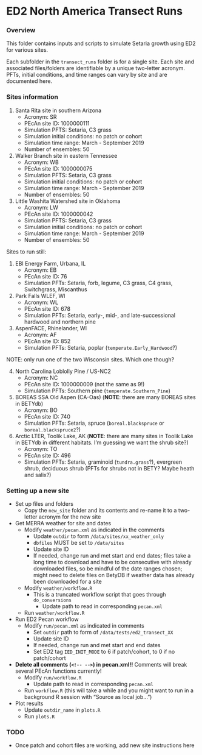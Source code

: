ED2 North America Transect Runs
================

### Overview

This folder contains inputs and scripts to simulate Setaria growth using
ED2 for various sites.

Each subfolder in the `transect_runs` folder is for a single site. Each
site and associated files/folders are identifiable by a unique
two-letter acronym. PFTs, initial conditions, and time ranges can vary
by site and are documented here.

### Sites information

1.  Santa Rita site in southern Arizona
      - Acronym: SR
      - PEcAn site ID: 1000000111
      - Simulation PFTS: Setaria, C3 grass
      - Simulation initial conditions: no patch or cohort
      - Simulation time range: March - September 2019
      - Number of ensembles: 50
2.  Walker Branch site in eastern Tennessee
      - Acronym: WB
      - PEcAn site ID: 1000000075
      - Simulation PFTS: Setaria, C3 grass
      - Simulation initial conditions: no patch or cohort
      - Simulation time range: March - September 2019
      - Number of ensembles: 50
3.  Little Washita Watershed site in Oklahoma
      - Acronym: LW
      - PEcAn site ID: 1000000042
      - Simulation PFTS: Setaria, C3 grass
      - Simulation initial conditions: no patch or cohort
      - Simulation time range: March - September 2019
      - Number of ensembles: 50

Sites to run still:

1.  EBI Energy Farm, Urbana, IL
      - Acronym: EB
      - PEcAn site ID: 76
      - Simulation PFTs: Setaria, forb, legume, C3 grass, C4 grass,
        Switchgrass, Miscanthus
2.  Park Falls WLEF, WI
      - Acronym: WL
      - PEcAn site ID: 678
      - Simulation PFTs: Setaria, early-, mid-, and late-successional
        hardwood and northern pine
3.  AspenFACE, Rhinelander, WI
      - Acronym: AF
      - PEcAn site ID: 852
      - Simulation PFTs: Setaria, poplar (`temperate.Early_Hardwood`?)

NOTE: only run one of the two Wisconsin sites. Which one though?

4.  North Carolina Loblolly Pine / US-NC2
      - Acronym: NC
      - PEcAn site ID: 1000000009 (not the same as 9\!)
      - Simulation PFTs: Southern pine (`temperate.Southern_Pine`)
5.  BOREAS SSA Old Aspen (CA-Oas) (**NOTE**: there are many BOREAS sites
    in BETYdb)
      - Acronym: BO
      - PEcAn site ID: 740
      - Simulation PFTs: Setaria, spruce (`boreal.blackspruce` or
        `boreal.blackspruce2`?)
6.  Arctic LTER, Toolik Lake, AK (**NOTE**: there are many sites in
    Toolik Lake in BETYdb in different habitats. I’m guessing we want
    the shrub site?)
      - Acronym: TO
      - PEcAn site ID: 496
      - Simulation PFTs: Setaria, graminoid (`tundra.grass`?), evergreen
        shrub, deciduous shrub (PFTs for shrubs not in BETY? Maybe heath
        and salix?)

### Setting up a new site

  - Set up files and folders
      - Copy the `new_site` folder and its contents and re-name it to a
        two-letter acronym for the new site
  - Get MERRA weather for site and dates
      - Modify `weather/pecan.xml` as indicated in the comments
          - Update `outdir` to form `/data/sites/xx_weather_only`
          - `dbfiles` MUST be set to `/data/sites`
          - Update site ID
          - If needed, change run and met start and end dates; files
            take a long time to download and have to be consecutive with
            already downloaded files, so be mindful of the date ranges
            chosen; might need to delete files on BetyDB if weather data
            has already been downloaded for a site
      - Modify `weather/workflow.R`
          - This is a truncated workflow script that goes through
            `do_conversions`
              - Update path to read in corresponding `pecan.xml`
      - Run `weather/workflow.R`
  - Run ED2 Pecan workflow
      - Modify `run/pecan.xml` as indicated in comments
          - Set `outdir` path to form of `/data/tests/ed2_transect_XX`
          - Update site ID
          - If needed, change run and met start and end dates
          - Set ED2 tag `IED_INIT_MODE` to 6 if patch/cohort, to 0 if no
            patch/cohort
  - **Delete all comments (`<!-- -->`) in pecan.xml\!\!** Comments will
    break several PEcAn functions currently\!
      - Modify `run/workflow.R`
          - Update path to read in corresponding `pecan.xml`
      - Run `workflow.R` (this will take a while and you might want to
        run in a background R session with “Source as local job…”)
  - Plot results
      - Update `outdir_name` in `plots.R`
      - Run `plots.R`

### TODO

  - Once patch and cohort files are working, add new site instructions
    here
